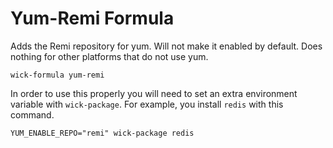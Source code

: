 Yum-Remi Formula
================

Adds the Remi repository for yum.  Will not make it enabled by default.  Does nothing for other platforms that do not use yum.

    wick-formula yum-remi

In order to use this properly you will need to set an extra environment variable with `wick-package`.  For example, you install `redis` with this command.

    YUM_ENABLE_REPO="remi" wick-package redis
